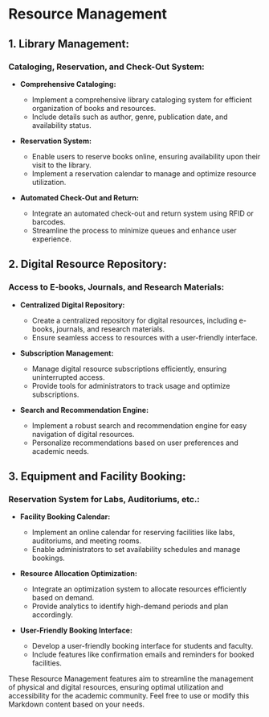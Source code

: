 # Resource Management

## 1. Library Management:

### Cataloging, Reservation, and Check-Out System:
- **Comprehensive Cataloging:**
    - Implement a comprehensive library cataloging system for efficient organization of books and resources.
    - Include details such as author, genre, publication date, and availability status.

- **Reservation System:**
    - Enable users to reserve books online, ensuring availability upon their visit to the library.
    - Implement a reservation calendar to manage and optimize resource utilization.

- **Automated Check-Out and Return:**
    - Integrate an automated check-out and return system using RFID or barcodes.
    - Streamline the process to minimize queues and enhance user experience.

## 2. Digital Resource Repository:

### Access to E-books, Journals, and Research Materials:
- **Centralized Digital Repository:**
    - Create a centralized repository for digital resources, including e-books, journals, and research materials.
    - Ensure seamless access to resources with a user-friendly interface.

- **Subscription Management:**
    - Manage digital resource subscriptions efficiently, ensuring uninterrupted access.
    - Provide tools for administrators to track usage and optimize subscriptions.

- **Search and Recommendation Engine:**
    - Implement a robust search and recommendation engine for easy navigation of digital resources.
    - Personalize recommendations based on user preferences and academic needs.

## 3. Equipment and Facility Booking:

### Reservation System for Labs, Auditoriums, etc.:
- **Facility Booking Calendar:**
    - Implement an online calendar for reserving facilities like labs, auditoriums, and meeting rooms.
    - Enable administrators to set availability schedules and manage bookings.

- **Resource Allocation Optimization:**
    - Integrate an optimization system to allocate resources efficiently based on demand.
    - Provide analytics to identify high-demand periods and plan accordingly.

- **User-Friendly Booking Interface:**
    - Develop a user-friendly booking interface for students and faculty.
    - Include features like confirmation emails and reminders for booked facilities.

These Resource Management features aim to streamline the management of physical and digital resources, ensuring optimal utilization and accessibility for the academic community. Feel free to use or modify this Markdown content based on your needs.
